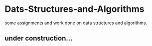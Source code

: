 # Dats-Structures-and-Algorithms
some assignments and work done on data structures and algorithms.

## under construction...
